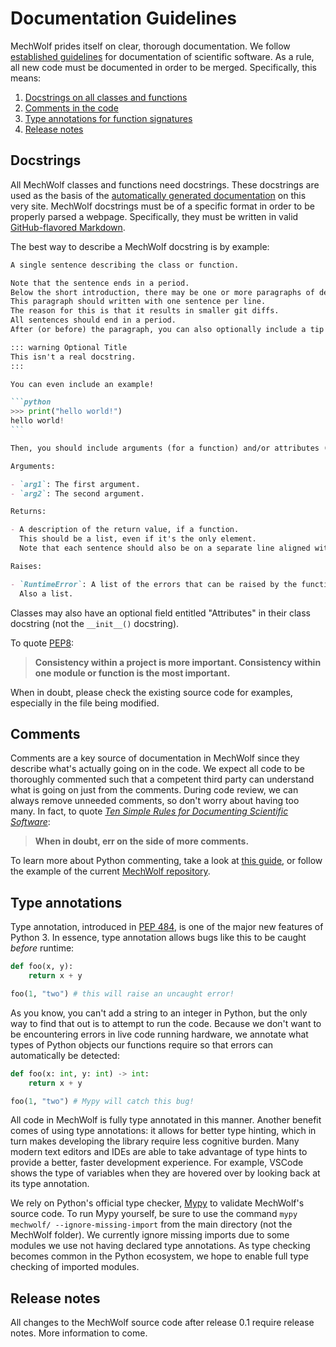 # Documentation Guidelines

MechWolf prides itself on clear, thorough documentation.
We follow [established guidelines](https://doi.org/10.1371/journal.pcbi.1006561) for documentation of scientific software.
As a rule, all new code must be documented in order to be merged.
Specifically, this means:

1. [Docstrings on all classes and functions](#docstrings)
1. [Comments in the code](#comments)
1. [Type annotations for function signatures](#type-annotations)
1. [Release notes](#release-notes)

## Docstrings

All MechWolf classes and functions need docstrings.
These docstrings are used as the basis of the [automatically generated documentation](/api/overview) on this very site.
MechWolf docstrings must be of a specific format in order to be properly parsed a webpage.
Specifically, they must be written in valid [GitHub-flavored Markdown](https://guides.github.com/features/mastering-markdown/).

The best way to describe a MechWolf docstring is by example:

````md
A single sentence describing the class or function.

Note that the sentence ends in a period.
Below the short introduction, there may be one or more paragraphs of details.
This paragraph should written with one sentence per line.
The reason for this is that it results in smaller git diffs.
All sentences should end in a period.
After (or before) the paragraph, you can also optionally include a tip or warning.

::: warning Optional Title
This isn't a real docstring.
:::

You can even include an example!

```python
>>> print("hello world!")
hello world!
```

Then, you should include arguments (for a function) and/or attributes (for a class).

Arguments:

- `arg1`: The first argument.
- `arg2`: The second argument.

Returns:

- A description of the return value, if a function.
  This should be a list, even if it's the only element.
  Note that each sentence should also be on a separate line aligned with the first letter of the first line.

Raises:

- `RuntimeError`: A list of the errors that can be raised by the function, if applicable.
  Also a list.
````

Classes may also have an optional field entitled "Attributes" in their class docstring (not the `__init__()` docstring).

To quote [PEP8](https://www.python.org/dev/peps/pep-0008/#a-foolish-consistency-is-the-hobgoblin-of-little-minds):

> **Consistency within a project is more important. Consistency within one module or function is the most important.**

When in doubt, please check the existing source code for examples, especially in the file being modified.

## Comments

Comments are a key source of documentation in MechWolf since they describe what's actually going on in the code.
We expect all code to be thoroughly commented such that a competent third party can understand what is going on just from the comments.
During code review, we can always remove unneeded comments, so don't worry about having too many.
In fact, to quote [_Ten Simple Rules for Documenting Scientific Software_](https://doi.org/10.1371/journal.pcbi.1006561):

> **When in doubt, err on the side of more comments.**

To learn more about Python commenting, take a look at [this guide](https://realpython.com/python-comments-guide/), or follow the example of the current [MechWolf repository](https://github.com/MechWolf/mechwolf).

## Type annotations

Type annotation, introduced in [PEP 484](https://www.python.org/dev/peps/pep-0484), is one of the major new features of Python 3.
In essence, type annotation allows bugs like this to be caught _before_ runtime:

```python
def foo(x, y):
    return x + y

foo(1, "two") # this will raise an uncaught error!
```

As you know, you can't add a string to an integer in Python, but the only way to find that out is to attempt to run the code.
Because we don't want to be encountering errors in live code running hardware, we annotate what types of Python objects our functions require so that errors can automatically be detected:

```python
def foo(x: int, y: int) -> int:
    return x + y

foo(1, "two") # Mypy will catch this bug!
```

All code in MechWolf is fully type annotated in this manner.
Another benefit comes of using type annotations: it allows for better type hinting, which in turn makes developing the library require less cognitive burden.
Many modern text editors and IDEs are able to take advantage of type hints to provide a better, faster development experience.
For example, VSCode shows the type of variables when they are hovered over by looking back at its type annotation.

We rely on Python's official type checker, [Mypy](https://github.com/python/mypy) to validate MechWolf's source code.
To run Mypy yourself, be sure to use the command `mypy mechwolf/ --ignore-missing-import` from the main directory (not the MechWolf folder).
We currently ignore missing imports due to some modules we use not having declared type annotations.
As type checking becomes common in the Python ecosystem, we hope to enable full type checking of imported modules.

## Release notes

All changes to the MechWolf source code after release 0.1 require release notes.
More information to come.
